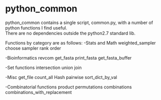 # python_common
python_common contains a single script, common.py, with a number of python functions I find useful.  
There are no dependencies outside the python2.7 standard lib.

Functions by category are as follows:
-Stats and Math
  weighted_sampler
  choose
  sampler
  rank
  order

-Bioinformatics
  revcom
  get_fasta
  print_fasta
  get_fasta_buffer

-Set functions
  intersection
  union
  join

-Misc
  get_file
  count_all
  Hash
  pairwise
  sort_dict_by_val

-Combinatorial functions
  product
  permutations
  combinations
  combinations_with_replacement
